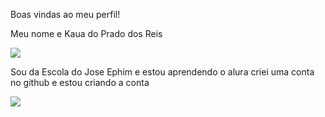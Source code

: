 Boas vindas ao meu perfil!

Meu nome e Kaua do Prado dos Reis

![](https://media.tenor.com/bYbnfe0n-vIAAAAj/escudo-girando-spfc.gif)


Sou da Escola do Jose Ephim e estou aprendendo o alura
criei uma conta no github e estou criando a conta


![](https://media.tenor.com/X9SbXrBiwUIAAAAM/spfc-s%C3%A3o-paulo.gif)
